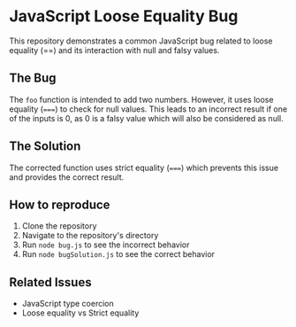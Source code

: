 # JavaScript Loose Equality Bug

This repository demonstrates a common JavaScript bug related to loose equality (==) and its interaction with null and falsy values.

## The Bug

The `foo` function is intended to add two numbers. However, it uses loose equality (`===`) to check for null values. This leads to an incorrect result if one of the inputs is 0, as 0 is a falsy value which will also be considered as null.

## The Solution

The corrected function uses strict equality (`===`) which prevents this issue and provides the correct result.

## How to reproduce

1. Clone the repository
2. Navigate to the repository's directory
3. Run `node bug.js` to see the incorrect behavior
4. Run `node bugSolution.js` to see the correct behavior

## Related Issues

* JavaScript type coercion
* Loose equality vs Strict equality